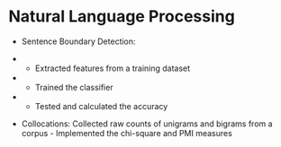 # Natural Language Processing

* Sentence Boundary Detection: 
* * Extracted features from a training dataset 
* * Trained the classifier 
* * Tested and calculated the accuracy 

* Collocations: Collected raw counts of unigrams and bigrams from a corpus - Implemented the chi-square and PMI measures

